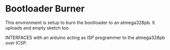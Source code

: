 # Bootloader Burner

This environment is setup to burn the bootloader to an atmega328pb. It uploads and empty sketch too.

INTERFACES with an arduino acting as ISP programmer to the atmega328pb over ICSP.
